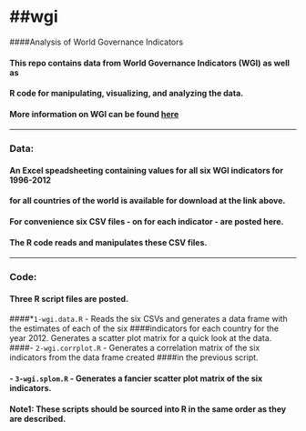 ##wgi
===
####Analysis of World Governance Indicators
#### This repo contains data from World Governance Indicators (WGI) as well as 
#### R code for manipulating, visualizing, and analyzing the data. 
#### More information on WGI can be found [here](http://info.worldbank.org/governance/wgi/index.aspx#home)
***
### Data: 
#### An Excel speadsheeting containing values for all six WGI indicators for 1996-2012
#### for all countries of the world is available for download at the link above. 
#### For convenience six CSV files - on for each indicator - are posted here. 
#### The R code reads and manipulates these CSV files.
***
### Code:
#### Three R script files are posted. 
####*`1-wgi.data.R` - Reads the six CSVs and generates a data frame with the estimates of each of the six
####indicators for each country for the year 2012. Generates a scatter plot matrix for a quick look at the data.
####- `2-wgi.corrplot.R` - Generates a correlation matrix of the six indicators from the data frame created
####in the previous script.
#### - `3-wgi.splom.R` - Generates a fancier scatter plot matrix of the six indicators.
#### Note1: These scripts should be sourced into R in the same order as they are described. 






